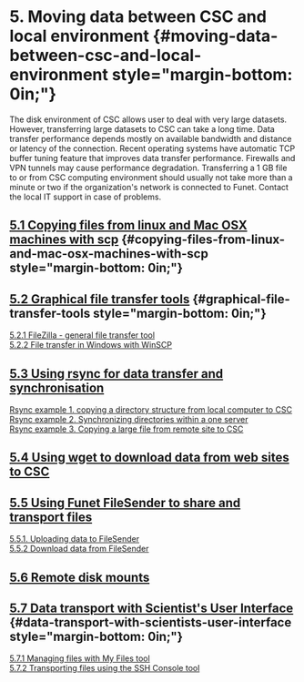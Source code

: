 # 5. Moving data between CSC and local environment {#moving-data-between-csc-and-local-environment style="margin-bottom: 0in;"}

The disk environment of CSC allows user to deal with very large
datasets. However, transferring large datasets to CSC can take a long
time. Data transfer performance depends mostly on available bandwidth
and distance or latency of the connection. Recent operating systems have
automatic TCP buffer tuning feature that improves data transfer
performance. Firewalls and VPN tunnels may cause performance
degradation. Transferring a 1 GB file to or from CSC computing
environment should usually not take more than a minute or two if the
organization's network is connected to Funet. Contact the local IT
support in case of problems.

## [5.1 Copying files from linux and Mac OSX machines with scp] {#copying-files-from-linux-and-mac-osx-machines-with-scp style="margin-bottom: 0in;"}

## [5.2 Graphical file transfer tools] {#graphical-file-transfer-tools style="margin-bottom: 0in;"}

[5.2.1 FileZilla - general file transfer tool][]  
[5.2.2 File transfer in Windows with WinSCP]

## [5.3 Using rsync for data transfer and synchronisation]

[Rsync example 1. copying a directory structure from local computer to
CSC][]  
[Rsync example 2. Synchronizing directories within a one server][]  
[Rsync example 3. Copying a large file from remote site to CSC]

## [5.4 Using wget to download data from web sites to CSC]

## [5.5 Using Funet FileSender to share and transport files]

[5.5.1. Uploading data to FileSender][]  
[5.5.2 Download data from FileSender]

## [5.6 Remote disk mounts]

## [5.7 Data transport with Scientist's User Interface] {#data-transport-with-scientists-user-interface style="margin-bottom: 0in;"}

[5.7.1 Managing files with My Files tool][]  
[5.7.2 Transporting files using the SSH Console tool]

 

  [5.1 Copying files from linux and Mac OSX machines with scp]: https://research.csc.fi/csc-guide-copying-files-from-linux-and-mac-osx-machines-with-scp
  [5.2 Graphical file transfer tools]: https://research.csc.fi/csc-guide-file-transfer-with-filezilla-and-winscp
  [5.2.1 FileZilla - general file transfer tool]: https://research.csc.fi/csc-guide-file-transfer-with-filezilla-and-winscp#5.2.1
  [5.2.2 File transfer in Windows with WinSCP]: https://research.csc.fi/csc-guide-file-transfer-with-filezilla-and-winscp#5.2.2
  [5.3 Using rsync for data transfer and synchronisation]: https://research.csc.fi/csc-guide-using-rsync-for-data-transfer-and-synchronization
  [Rsync example 1. copying a directory structure from local computer to
  CSC]: https://research.csc.fi/csc-guide-using-rsync-for-data-transfer-and-synchronization#ex1
  [Rsync example 2. Synchronizing directories within a one server]: https://research.csc.fi/csc-guide-using-rsync-for-data-transfer-and-synchronization#ex2
  [Rsync example 3. Copying a large file from remote site to CSC]: https://research.csc.fi/csc-guide-using-rsync-for-data-transfer-and-synchronization#ex3
  [5.4 Using wget to download data from web sites to CSC]: https://research.csc.fi/csc-guide-using-wget-to-download-data-from-web-sites-to-csc
  [5.5 Using Funet FileSender to share and transport files]: https://research.csc.fi/csc-guide-using-funet-filesender-to-share-and-transport-files
  [5.5.1. Uploading data to FileSender]: https://research.csc.fi/csc-guide-using-funet-filesender-to-share-and-transport-files#5.5.1
  [5.5.2 Download data from FileSender]: https://research.csc.fi/csc-guide-using-funet-filesender-to-share-and-transport-files#5.5.2
  [5.6 Remote disk mounts]: https://research.csc.fi/csc-guide-remote-disk-mounts
  [5.7 Data transport with Scientist's User Interface]: https://research.csc.fi/csc-guide-data-transport-with-scientist-s-user-interface
  [5.7.1 Managing files with My Files tool]: https://research.csc.fi/csc-guide-data-transport-with-scientist-s-user-interface#5.7.1
  [5.7.2 Transporting files using the SSH Console tool]: https://research.csc.fi/csc-guide-data-transport-with-scientist-s-user-interface#5.7.2
